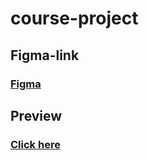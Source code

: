 # course-project

## Figma-link
### [Figma](https://www.figma.com/file/BPYbUCjYNRQXBt5AKSrgtV/Marico-%2B?node-id=0%3A2)

## Preview
### [Click here](https://blazzeo.github.io/course-project/)
